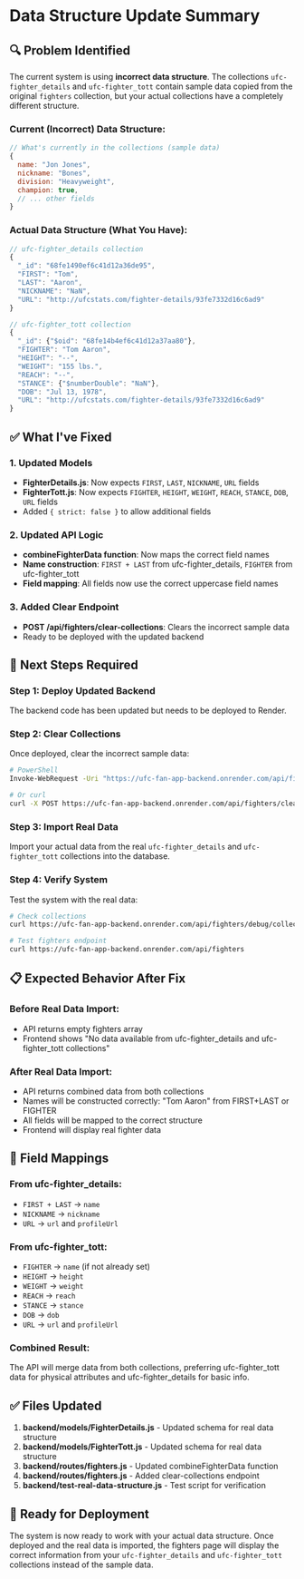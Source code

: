 # Data Structure Update Summary

## 🔍 **Problem Identified**

The current system is using **incorrect data structure**. The collections `ufc-fighter_details` and `ufc-fighter_tott` contain sample data copied from the original `fighters` collection, but your actual collections have a completely different structure.

### **Current (Incorrect) Data Structure:**
```javascript
// What's currently in the collections (sample data)
{
  name: "Jon Jones",
  nickname: "Bones",
  division: "Heavyweight",
  champion: true,
  // ... other fields
}
```

### **Actual Data Structure (What You Have):**
```javascript
// ufc-fighter_details collection
{
  "_id": "68fe1490ef6c41d12a36de95",
  "FIRST": "Tom",
  "LAST": "Aaron", 
  "NICKNAME": "NaN",
  "URL": "http://ufcstats.com/fighter-details/93fe7332d16c6ad9"
}

// ufc-fighter_tott collection
{
  "_id": {"$oid": "68fe14b4ef6c41d12a37aa80"},
  "FIGHTER": "Tom Aaron",
  "HEIGHT": "--",
  "WEIGHT": "155 lbs.",
  "REACH": "--",
  "STANCE": {"$numberDouble": "NaN"},
  "DOB": "Jul 13, 1978",
  "URL": "http://ufcstats.com/fighter-details/93fe7332d16c6ad9"
}
```

## ✅ **What I've Fixed**

### **1. Updated Models**
- **FighterDetails.js**: Now expects `FIRST`, `LAST`, `NICKNAME`, `URL` fields
- **FighterTott.js**: Now expects `FIGHTER`, `HEIGHT`, `WEIGHT`, `REACH`, `STANCE`, `DOB`, `URL` fields
- Added `{ strict: false }` to allow additional fields

### **2. Updated API Logic**
- **combineFighterData function**: Now maps the correct field names
- **Name construction**: `FIRST + LAST` from ufc-fighter_details, `FIGHTER` from ufc-fighter_tott
- **Field mapping**: All fields now use the correct uppercase field names

### **3. Added Clear Endpoint**
- **POST /api/fighters/clear-collections**: Clears the incorrect sample data
- Ready to be deployed with the updated backend

## 🚀 **Next Steps Required**

### **Step 1: Deploy Updated Backend**
The backend code has been updated but needs to be deployed to Render.

### **Step 2: Clear Collections**
Once deployed, clear the incorrect sample data:
```bash
# PowerShell
Invoke-WebRequest -Uri "https://ufc-fan-app-backend.onrender.com/api/fighters/clear-collections" -Method POST

# Or curl
curl -X POST https://ufc-fan-app-backend.onrender.com/api/fighters/clear-collections
```

### **Step 3: Import Real Data**
Import your actual data from the real `ufc-fighter_details` and `ufc-fighter_tott` collections into the database.

### **Step 4: Verify System**
Test the system with the real data:
```bash
# Check collections
curl https://ufc-fan-app-backend.onrender.com/api/fighters/debug/collections

# Test fighters endpoint
curl https://ufc-fan-app-backend.onrender.com/api/fighters
```

## 📋 **Expected Behavior After Fix**

### **Before Real Data Import:**
- API returns empty fighters array
- Frontend shows "No data available from ufc-fighter_details and ufc-fighter_tott collections"

### **After Real Data Import:**
- API returns combined data from both collections
- Names will be constructed correctly: "Tom Aaron" from FIRST+LAST or FIGHTER
- All fields will be mapped to the correct structure
- Frontend will display real fighter data

## 🔧 **Field Mappings**

### **From ufc-fighter_details:**
- `FIRST + LAST` → `name`
- `NICKNAME` → `nickname`
- `URL` → `url` and `profileUrl`

### **From ufc-fighter_tott:**
- `FIGHTER` → `name` (if not already set)
- `HEIGHT` → `height`
- `WEIGHT` → `weight`
- `REACH` → `reach`
- `STANCE` → `stance`
- `DOB` → `dob`
- `URL` → `url` and `profileUrl`

### **Combined Result:**
The API will merge data from both collections, preferring ufc-fighter_tott data for physical attributes and ufc-fighter_details for basic info.

## ✅ **Files Updated**

1. **backend/models/FighterDetails.js** - Updated schema for real data structure
2. **backend/models/FighterTott.js** - Updated schema for real data structure  
3. **backend/routes/fighters.js** - Updated combineFighterData function
4. **backend/routes/fighters.js** - Added clear-collections endpoint
5. **backend/test-real-data-structure.js** - Test script for verification

## 🎯 **Ready for Deployment**

The system is now ready to work with your actual data structure. Once deployed and the real data is imported, the fighters page will display the correct information from your `ufc-fighter_details` and `ufc-fighter_tott` collections instead of the sample data.


